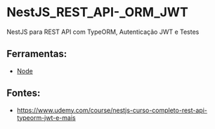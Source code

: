 # NestJS_REST_API-_ORM_JWT
NestJS para REST API com TypeORM, Autenticação JWT e Testes


## Ferramentas: 
- [Node](https://nodejs.org/pt)

## Fontes:
- https://www.udemy.com/course/nestjs-curso-completo-rest-api-typeorm-jwt-e-mais
